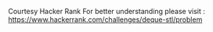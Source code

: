 Courtesy Hacker Rank
For better understanding please visit : https://www.hackerrank.com/challenges/deque-stl/problem
